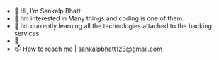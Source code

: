 - 👋 Hi, I’m Sankalp Bhatt
- 👀 I’m interested in Many things and coding is one of them.
- 🌱 I’m currently learning all the technologies attached to the backing services
- 💞️ 
- 📫 How to reach me | sankalpbhatt123@gmail.com

<!---
bhattsankalp/bhattsankalp is a ✨ special ✨ repository because its `README.md` (this file) appears on your GitHub profile.
You can click the Preview link to take a look at your changes.
--->
